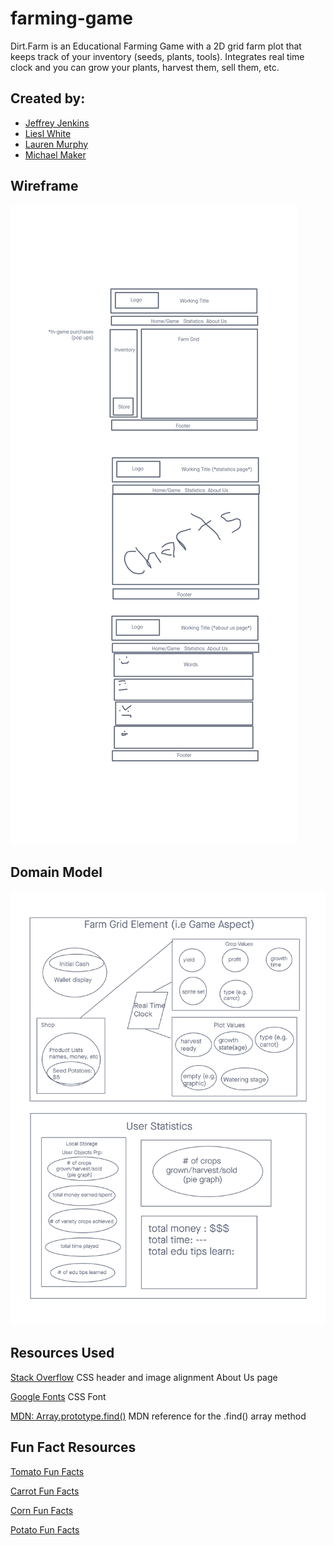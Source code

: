 # farming-game

Dirt.Farm is an Educational Farming Game with a 2D grid farm plot that keeps track of your inventory (seeds, plants, tools). Integrates real time clock and you can grow your plants, harvest them, sell them, etc.

## Created by:

- [Jeffrey Jenkins](https://github.com/jeffreyjtech)
- [Liesl White](https://github.com/LieslW)
- [Lauren Murphy](https://github.com/L-nobilis)
- [Michael Maker](https://github.com/guerillaxgardener)

## Wireframe

![Wireframe](assets/Farm-Game-Wireframe.png "Wireframe Diagram")

## Domain Model

![Domain Model](assets/Domain-Project-Prep-4.png "Domain Model Diagram")

## Resources Used

[Stack Overflow](https://stackoverflow.com/questions/28939690/aligning-header-in-css-with-logo-image)
CSS header and image alignment About Us page

[Google Fonts](https://fonts.google.com/specimen/Open+Sans?category=Serif,Sans+Serif#standard-styles)
CSS Font

[MDN: Array.prototype.find()](https://developer.mozilla.org/en-US/docs/Web/JavaScript/Reference/Global_Objects/Array/find)
MDN reference for the .find() array method

## Fun Fact Resources
[Tomato Fun Facts](https://www.campbellsoup.co.uk/blog/fun-facts-about-tomatoes/)

[Carrot Fun Facts](https://www.sciencekids.co.nz/sciencefacts/food/carrots.html)

[Corn Fun Facts](https://www.freshcityfarsm.com/blogs/9-facts-you-might-not-know-about-corn)

[Potato Fun Facts](https://www.foodrepublic.com/2014/12/22/10-thing-you-probably-didnt-know-about-potatoes/)

